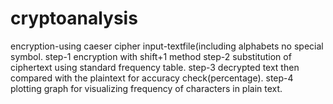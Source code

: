 # cryptoanalysis
encryption-using caeser cipher
input-textfile(including alphabets no special symbol.
step-1
encryption with shift+1 method
step-2
substitution of ciphertext using standard frequency table.
step-3
decrypted text then compared with the plaintext for accuracy check(percentage).
step-4
plotting graph for visualizing frequency of characters in plain text.
